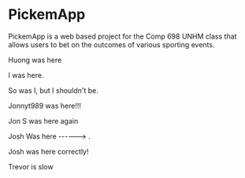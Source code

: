 PickemApp
==========

PickemApp is a web based project for the Comp 698 UNHM class that allows users to bet on the outcomes of various sporting events. 

Huong was here

I was here.

So was I, but I shouldn't be.

Jonnyt989 was here!!!

Jon S was here again

Josh Was here ------> .
		      
Josh was here correctly!

Trevor is slow
